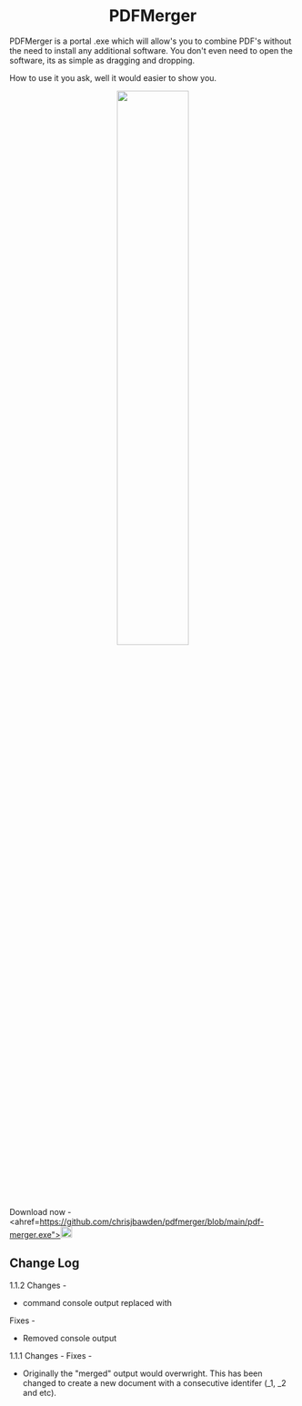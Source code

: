 
<h1 align="center"> PDFMerger </h1>


PDFMerger is a portal .exe which will allow's you to combine PDF's without the need to install any additional software. You don't even need to open the software, its as simple as dragging and dropping.

How to use it you ask, well it would easier to show you. 



<p align="center"><img src="https://j.gifs.com/vlVlEX.gif" width="50%"></p>


Download now - <ahref=https://github.com/chrisjbawden/pdfmerger/blob/main/pdf-merger.exe"><img src="https://j.gifs.com/xnXnpq.gif"  width="20px" heigh="20px"></a></p>


## Change Log

1.1.2
Changes - 
* command console output replaced with 

Fixes -
* Removed console output


1.1.1
Changes - 
Fixes - 
* Originally the "merged" output would overwright. This has been changed to create a new document with a consecutive identifer (_1, _2 and etc).
